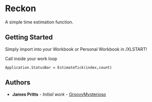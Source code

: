 # Reckon

A simple time estimation function.

## Getting Started

Simply import into your Workbook or Personal Workbook in /XLSTART!


Call inside your work loop

```
Application.StatusBar = EstimateTick(index,count)
```

## Authors

* **James Pritts** - *Initial work* - [GroovyMysterioso](https://github.com/GroovyMysterioso)


